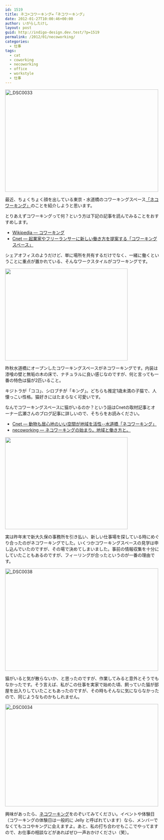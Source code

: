 ```yaml
---
id: 1519
title: ネコ+コワーキング=「ネコワーキング」
date: 2012-01-27T10:00:46+00:00
author: いがらしたけし
layout: post
guid: http://indigo-design.dev.test/?p=1519
permalink: /2012/01/necoworking/
categories:
  - 仕事
tags:
  - cat
  - coworking
  - necoworking
  - office
  - workstyle
  - 仕事
---
```

<a href="http://www.flickr.com/photos/takeshi81/6757032185/" title="_DSC0033 by Takeshi+81, on Flickr"><img src="http://farm8.staticflickr.com/7018/6757032185_3fd19fafe6.jpg" width="500" height="334" alt="_DSC0033"></a>

最近、ちょくちょく顔を出している東京・水道橋のコワーキングスペース<a href="http://necoworking.com/">「ネコワーキング」</a>のことを紹介しようと思います。

とりあえずコワーキングって何？という方は下記の記事を読んでみることをおすすめします。

<ul>
	<li><a href="http://ja.wikipedia.org/wiki/%E3%82%B3%E3%83%AF%E3%83%BC%E3%82%AD%E3%83%B3%E3%82%B0">Wikipedia ― コワーキング</a></li>
	<li><a href="http://japan.cnet.com/sp/coworking/35012595/">Cnet ― 起業家やフリーランサーに新しい働き方を提案する「コワーキングスペース」</a></li>
</ul>

シェアオフィスのようだけど、単に場所を共有するだけでなく、一緒に働くということに重点が置かれている、そんなワークスタイルがコワーキングです。
<!--more-->
<a href="https://picasaweb.google.com/lh/photo/GD2dm1Wc6fLOEogxJ396fkI-Gs5g_DIIc8Y78SZjSM8?feat=embedwebsite"><img src="https://lh3.googleusercontent.com/-gz45O-FZr68/TxltITXAhWI/AAAAAAAAAWs/U2ym32AriVM/s400/picplz%2525202012-01-20%25252015.30.10.jpg" height="300" width="400" /></a>

昨秋水道橋にオープンしたコワーキングスペースがネコワーキングです。内装は漆喰の壁と無垢の木の床で、ナチュラルに良い感じなのですが、何と言っても一番の特色は猫が2匹いること。

キジトラが「ココ」、シロブチが「キング」。どちらも推定1歳未満の子猫で、人懐っこい性格。猫好きにはたまらなく可愛いです。

なんでコワーキングスペースに猫がいるのか？という話はCnetの取材記事とオーナー広瀬さんのブログ記事に詳しいので、そちらをお読みください。

<ul>
	<li><a href="http://japan.cnet.com/sp/coworking/35013380/">Cnet ― 動物も居心地のいい空間が地域を活性--水道橋「ネコワーキング」</a></li>
	<li><a href="http://necoworking.com/?p=902">necoworking ― ネコワーキングの始まり。地域と働き方と。</a></li>
</ul>

<a href="https://picasaweb.google.com/lh/photo/MNO8tw9a7NedvuqdglrbDUI-Gs5g_DIIc8Y78SZjSM8?feat=embedwebsite"><img src="https://lh6.googleusercontent.com/-qzYjD2MGJ98/TxltJKbok7I/AAAAAAAAAW0/NAl4p1_1F0w/s400/picplz%2525202012-01-20%25252017.44.57.jpg" height="300" width="400" /></a>

実は昨年末で新大久保の事務所を引き払い、新しい仕事場を探している時にめぐり合ったのがネコワーキングでした。いくつかコワーキングスペースの見学は申し込んでいたのですが、その場で決めてしまいました。事前の情報収集を十分にしていたこともあるのですが、フィーリングが合ったというのが一番の理由です。

<a href="http://www.flickr.com/photos/takeshi81/6757039285/" title="_DSC0038 by Takeshi+81, on Flickr"><img src="http://farm8.staticflickr.com/7003/6757039285_05c7b32a72.jpg" width="500" height="334" alt="_DSC0038"></a>

猫がいると気が散らないか、と思ったのですが、作業してみると意外とそうでもなかったです。そう言えば、私がこの仕事を実家で始めた頃、飼っていた猫が部屋を出入りしていたこともあったのですが、その時もそんなに気にならなかったので、同じようなものかもしれません。

<a href="http://www.flickr.com/photos/takeshi81/6757033193/" title="_DSC0034 by Takeshi+81, on Flickr"><img src="http://farm8.staticflickr.com/7155/6757033193_fb7987f86a.jpg" width="500" height="334" alt="_DSC0034"></a>

興味があったら、<a href="http://necoworking.com/">ネコワーキング</a>をのぞいてみてください。イベントや体験日（コワーキングの体験日は一般的に Jelly と呼ばれています）なら、メンバーでなくてもココやキングに会えますよ。あと、私の打ち合わせもここでやってますので、お仕事の相談などがあればぜひ一声おかけください（笑）。